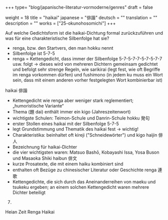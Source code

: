 +++
type= "blog/japanische-literatur-vormoderne/genres"
draft = false

weight = 18
title = "haikai"
japanese = "俳諧"
deutsch = ""
translation = ""
description = ""
works = ["25-okunohosomichi"]
+++

Auf welche Gedichtsform ist die haikai-Dichtung formal zurückzuführen und was für eine
charakteristische Silbenfolge hat sie?
- renga, bzw. den Startvers, den man hokku nennt
- Silbenfolge ist 5-7-5
- renga = Kettengedicht, dass immer der Silbenfolge 5-7-5-7-7-5-7-5-7-7 usw. folgt
-> dieses wird von mehreren Dichtern gemeinsam gedichtet und befolgt sehr strenge Regeln, wie
sarikirai (legt fest, wie oft Begriffe im renga vorkommen dürfen) und fushimono (in jedem ku muss
ein Wort sein, dass mit einem anderen vorher festgelegten Wort kombinierbar ist)



haikai 俳諧
- Kettengedicht wie renga aber weniger stark reglementiert; „humoristische Variante“
- Thema (題 dai) enthält immer ein kigo (Jahreszeitenwort)
- wichtigste Schulen: Teimon-Schule und Danrin-Schule
hokku 発句
- erster Stollen eines haikai mit der Silbenfolge 5-7-5
- legt Grundstimmung und Thematik des haikai fest → wichtig!
- Charakteristika: beinhaltet oft kireji ("Schneidewörter") und kigo
haijin 俳人
- Bezeichnung für haikai-Dichter
- die vier wichtigsten waren: Matsuo Bashō, Kobayashi Issa, Yosa Buson und Masaoka Shiki
haibun 俳文
- kurze Prosatexte, die mit einem haiku kombiniert sind
- enthalten oft Bezüge zu chinesischer Literatur oder Geschichte
renga 連歌
- Kettengedichte, die sich durch das Aneinanderreihen von maeku und tsukeku ergeben; an einem solchen Kettengedicht waren mehrere Dichter beteiligt

7.
Heian Zeit Renga
Haikai
